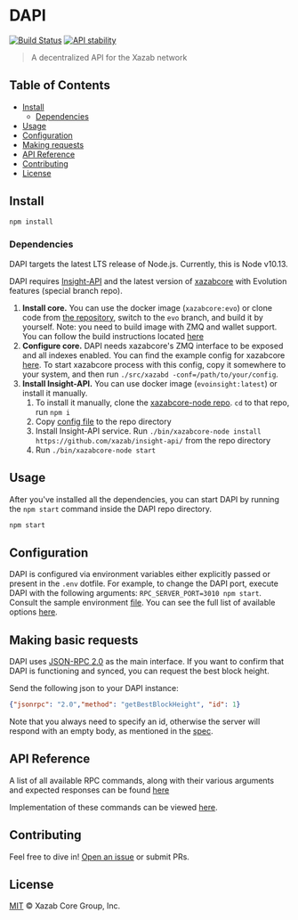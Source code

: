 # DAPI

[![Build Status](https://travis-ci.com/xazab/dapi.svg?branch=master)](https://travis-ci.com/xazab/dapi)
[![API stability](https://img.shields.io/badge/stability-stable-green.svg)](https://nodejs.org/api/documentation.html#documentation_stability_index)

> A decentralized API for the Xazab network

## Table of Contents
- [Install](#install)
  - [Dependencies](#dependencies)
- [Usage](#usage)
- [Configuration](#configuration)
- [Making requests](#making-basic-requests)
- [API Reference](#api-reference)
- [Contributing](#contributing)
- [License](#license)

## Install

```sh
npm install
```

### Dependencies

DAPI targets the latest LTS release of Node.js. Currently, this is Node v10.13.

DAPI requires [Insight-API](https://github.com/xazab/insight-api) and the latest version of [xazabcore](https://github.com/xazab/xazab-branches/tree/evo) with Evolution features (special branch repo).

1. **Install core.** You can use the docker image (`xazabcore:evo`) or clone code from [the repository](https://github.com/xazab/xazab-branches/tree/evo), switch to the `evo` branch, and build it by yourself. Note: you need to build image with ZMQ and wallet support. You can follow the build instructions located [here](https://github.com/xazab/xazab-branches/tree/evo/doc)
2. **Configure core.** DAPI needs xazabcore's ZMQ interface to be exposed and all indexes enabled. You can find the example config for xazabcore [here](/doc/dependencies_configs/xazab.conf). To start xazabcore process with this config, copy it somewhere to your system, and then run `./src/xazabd -conf=/path/to/your/config`.
3. **Install Insight-API.** You can use docker image (`evoinsight:latest`) or install it manually.
    1. To install it manually, clone the [xazabcore-node repo](https://github.com/xazab/xazabcore-node). `cd` to that repo, run `npm i`
    2. Copy [config file](/doc/dependencies_configs/xazabcore-node.json) to the repo directory
    3. Install Insight-API service. Run `./bin/xazabcore-node install https://github.com/xazab/insight-api/` from the repo directory
    4. Run `./bin/xazabcore-node start`

## Usage

After you've installed all the dependencies, you can start DAPI by running the `npm start` command inside the DAPI repo directory.

```sh
npm start
```

## Configuration

DAPI is configured via environment variables either explicitly passed or present in the `.env` dotfile. For example, to change the DAPI port, execute DAPI with the following arguments: `RPC_SERVER_PORT=3010 npm start`. Consult the sample environment [file](/.env.example). You can see the full list of available options [here](/doc/CONFIGURATION.md).

## Making basic requests

DAPI uses [JSON-RPC 2.0](https://www.jsonrpc.org/specification) as the main interface. If you want to confirm that DAPI is functioning and synced, you can request the best block height.

Send the following json to your DAPI instance:

```json
{"jsonrpc": "2.0","method": "getBestBlockHeight", "id": 1}
```

Note that you always need to specify an id, otherwise the server will respond with an empty body, as mentioned in the [spec](https://www.jsonrpc.org/specification#notification).

## API Reference

A list of all available RPC commands, along with their various arguments and expected responses can be found [here](/doc/REFERENCE.md)

Implementation of these commands can be viewed [here](/lib/rpcServer/commands).

## Contributing

Feel free to dive in! [Open an issue](https://github.com/xazab/dapi/issues/new) or submit PRs.

## License

[MIT](LICENSE) &copy; Xazab Core Group, Inc.
